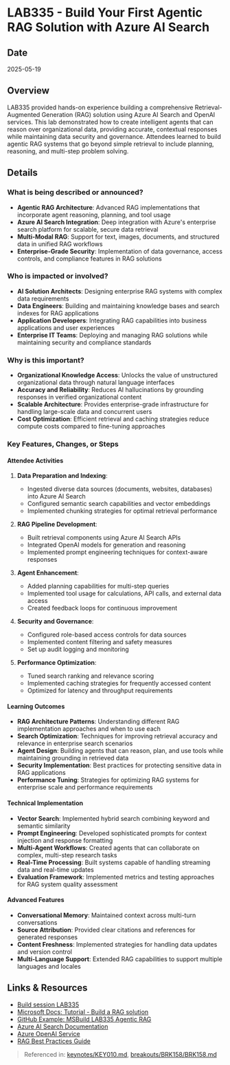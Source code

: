 # LAB335 - Build Your First Agentic RAG Solution with Azure AI Search

## Date
2025-05-19

## Overview
LAB335 provided hands-on experience building a comprehensive Retrieval-Augmented Generation (RAG) solution using Azure AI Search and OpenAI services. This lab demonstrated how to create intelligent agents that can reason over organizational data, providing accurate, contextual responses while maintaining data security and governance. Attendees learned to build agentic RAG systems that go beyond simple retrieval to include planning, reasoning, and multi-step problem solving.

## Details

### What is being described or announced?
- **Agentic RAG Architecture**: Advanced RAG implementations that incorporate agent reasoning, planning, and tool usage
- **Azure AI Search Integration**: Deep integration with Azure's enterprise search platform for scalable, secure data retrieval
- **Multi-Modal RAG**: Support for text, images, documents, and structured data in unified RAG workflows
- **Enterprise-Grade Security**: Implementation of data governance, access controls, and compliance features in RAG solutions

### Who is impacted or involved?
- **AI Solution Architects**: Designing enterprise RAG systems with complex data requirements
- **Data Engineers**: Building and maintaining knowledge bases and search indexes for RAG applications
- **Application Developers**: Integrating RAG capabilities into business applications and user experiences
- **Enterprise IT Teams**: Deploying and managing RAG solutions while maintaining security and compliance standards

### Why is this important?
- **Organizational Knowledge Access**: Unlocks the value of unstructured organizational data through natural language interfaces
- **Accuracy and Reliability**: Reduces AI hallucinations by grounding responses in verified organizational content
- **Scalable Architecture**: Provides enterprise-grade infrastructure for handling large-scale data and concurrent users
- **Cost Optimization**: Efficient retrieval and caching strategies reduce compute costs compared to fine-tuning approaches

### Key Features, Changes, or Steps

#### Attendee Activities
1. **Data Preparation and Indexing**: 
   - Ingested diverse data sources (documents, websites, databases) into Azure AI Search
   - Configured semantic search capabilities and vector embeddings
   - Implemented chunking strategies for optimal retrieval performance

2. **RAG Pipeline Development**:
   - Built retrieval components using Azure AI Search APIs
   - Integrated OpenAI models for generation and reasoning
   - Implemented prompt engineering techniques for context-aware responses

3. **Agent Enhancement**:
   - Added planning capabilities for multi-step queries
   - Implemented tool usage for calculations, API calls, and external data access
   - Created feedback loops for continuous improvement

4. **Security and Governance**:
   - Configured role-based access controls for data sources
   - Implemented content filtering and safety measures
   - Set up audit logging and monitoring

5. **Performance Optimization**:
   - Tuned search ranking and relevance scoring
   - Implemented caching strategies for frequently accessed content
   - Optimized for latency and throughput requirements

#### Learning Outcomes
- **RAG Architecture Patterns**: Understanding different RAG implementation approaches and when to use each
- **Search Optimization**: Techniques for improving retrieval accuracy and relevance in enterprise search scenarios
- **Agent Design**: Building agents that can reason, plan, and use tools while maintaining grounding in retrieved data
- **Security Implementation**: Best practices for protecting sensitive data in RAG applications
- **Performance Tuning**: Strategies for optimizing RAG systems for enterprise scale and performance requirements

#### Technical Implementation
- **Vector Search**: Implemented hybrid search combining keyword and semantic similarity
- **Prompt Engineering**: Developed sophisticated prompts for context injection and response formatting
- **Multi-Agent Workflows**: Created agents that can collaborate on complex, multi-step research tasks
- **Real-Time Processing**: Built systems capable of handling streaming data and real-time updates
- **Evaluation Framework**: Implemented metrics and testing approaches for RAG system quality assessment

#### Advanced Features
- **Conversational Memory**: Maintained context across multi-turn conversations
- **Source Attribution**: Provided clear citations and references for generated responses
- **Content Freshness**: Implemented strategies for handling data updates and version control
- **Multi-Language Support**: Extended RAG capabilities to support multiple languages and locales

## Links & Resources

- [Build session LAB335](https://build.microsoft.com/en-US/sessions/LAB335)
- [Microsoft Docs: Tutorial - Build a RAG solution](https://learn.microsoft.com/en-us/azure/search/tutorial-rag-build-solution)
- [GitHub Example: MSBuild LAB335 Agentic RAG](https://github.com/microsoft/msbuild-lab335-agentic-rag)
- [Azure AI Search Documentation](https://learn.microsoft.com/en-us/azure/search/)
- [Azure OpenAI Service](https://learn.microsoft.com/en-us/azure/cognitive-services/openai/)
- [RAG Best Practices Guide](https://learn.microsoft.com/en-us/azure/search/retrieval-augmented-generation-overview)

> Referenced in: [keynotes/KEY010.md](../keynotes/KEY010.md), [breakouts/BRK158/BRK158.md](../breakouts/BRK158/BRK158.md)
